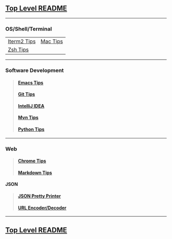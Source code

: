 ## [Top Level README](https://github.com/sethfuller/tips/blob/main/README.md)

_______________________

### OS/Shell/Terminal

|  |  |
|--|--|
| [Iterm2 Tips](https://github.com/sethfuller/tips/blob/main/tech_tips/Os_Shell_Terminal/iTerm2_tips.md)| [Mac Tips](https://github.com/sethfuller/tips/blob/main/tech_tips/Os_Shell_Terminal/mac_tips.md)|
| [Zsh Tips](https://github.com/sethfuller/tips/blob/main/tech_tips/Os_Shell_Terminal/zsh_tips.md)||

_______________________

### Software Development

> #### [Emacs Tips](https://github.com/sethfuller/tips/blob/main/tech_tips/Software_Development/emacs_tips.md)
> #### [Git Tips](https://github.com/sethfuller/tips/blob/main/tech_tips/Software_Development/git_tips.md)
> #### [IntelliJ IDEA](https://github.com/sethfuller/tips/blob/main/tech_tips/Software_Development/intellij_idea_tips.md)
> #### [Mvn Tips](https://github.com/sethfuller/tips/blob/main/tech_tips/Software_Development/mvn_tips.md)
> #### [Python Tips](https://github.com/sethfuller/tips/blob/main/tech_tips/Software_Development/python_tips.md)

_______________________

### Web

> #### [Chrome Tips](https://github.com/sethfuller/tips/blob/main/tech_tips/Web/chrome_tips.md)
> #### [Markdown Tips](https://github.com/sethfuller/tips/blob/main/tech_tips/Web/markdown_tips.md)

#### JSON

> #### [JSON Pretty Printer](https://jsonformatter.org/json-pretty-print)
> #### [URL Encoder/Decoder](https://meyerweb.com/eric/tools/dencoder/)

_______________________

## [Top Level README](https://github.com/sethfuller/tips/blob/main/README.md)

